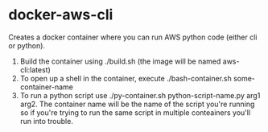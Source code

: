 # docker-aws-cli

Creates a docker container where you can run AWS python code (either
cli or python).

1. Build the container using ./build.sh (the image will be named aws-cli:latest)
2. To open up a shell in the container, execute ./bash-container.sh some-container-name
3. To run a python script use ./py-container.sh python-script-name.py arg1 arg2.  The container name will be the name of the script you're running so if you're trying to run the same script in multiple conteainers you'll run into trouble.




